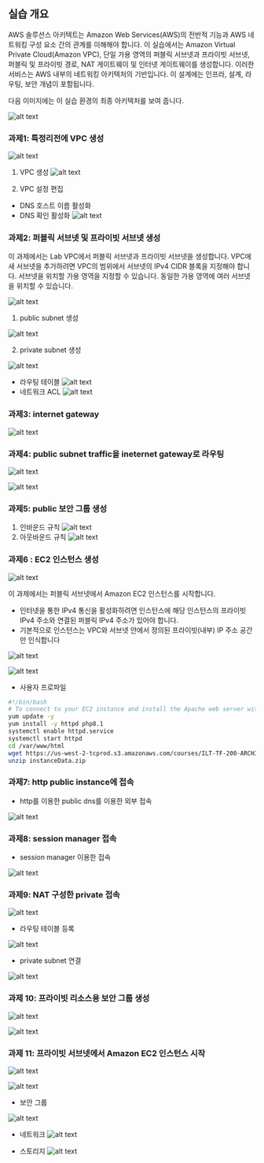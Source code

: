 ## 실습 개요

AWS 솔루션스 아키텍트는 Amazon Web Services(AWS)의 전반적 기능과 AWS 네트워킹 구성 요소 간의 관계를 이해해야 합니다. 이 실습에서는 Amazon Virtual Private Cloud(Amazon VPC), 단일 가용 영역의 퍼블릭 서브넷과 프라이빗 서브넷, 퍼블릭 및 프라이빗 경로, NAT 게이트웨이 및 인터넷 게이트웨이를 생성합니다. 이러한 서비스는 AWS 내부의 네트워킹 아키텍처의 기반입니다. 이 설계에는 인프라, 설계, 라우팅, 보안 개념이 포함됩니다.

다음 이미지에는 이 실습 환경의 최종 아키텍처를 보여 줍니다.

![alt text](image.png)


### 과제1: 특정리전에 VPC 생성 

![alt text](image-1.png)

1. VPC  생성 
![alt text](image-2.png)

2. VPC 설정 편집 
* DNS 호스트 이름 활성화
* DNS 확인 활성화
![alt text](image-3.png)



### 과제2: 퍼블릭 서브넷 및 프라이빗 서브넷 생성
이 과제에서는 Lab VPC에서 퍼블릭 서브넷과 프라이빗 서브넷을 생성합니다. VPC에 새 서브넷을 추가하려면 VPC의 범위에서 서브넷의 IPv4 CIDR 블록을 지정해야 합니다. 서브넷을 위치할 가용 영역을 지정할 수 있습니다. 동일한 가용 영역에 여러 서브넷을 위치할 수 있습니다.

![alt text](image-4.png)


1. public subnet 생성

![alt text](image-5.png)

2. private subnet 생성

![alt text](image-6.png)
* 라우팅 테이블
![alt text](image-7.png)
* 네트워크 ACL
![alt text](image-8.png)

### 과제3: internet gateway

![alt text](image-9.png)

### 과제4: public subnet traffic을 ineternet gateway로 라우팅

![alt text](image-10.png)

![alt text](image-11.png)

### 과제5: public 보안 그룹 생성
1. 인바운드 규칙
![alt text](image-12.png)
2. 아웃바운드 규칙
![alt text](image-13.png)

### 과제6 : EC2 인스턴스 생성
![alt text](image-14.png)

이 과제에서는 퍼블릭 서브넷에서 Amazon EC2 인스턴스를 시작합니다. 
* 인터넷을 통한 IPv4 통신을 활성화하려면 인스턴스에 해당 인스턴스의 프라이빗 IPv4 주소와 연결된 퍼블릭 IPv4 주소가 있어야 합니다. 
* 기본적으로 인스턴스는 VPC와 서브넷 안에서 정의된 프라이빗(내부) IP 주소 공간만 인식합니다

![alt text](image-16.png)

![alt text](image-15.png)

* 사용자 프로파일 
```sh
#!/bin/bash
# To connect to your EC2 instance and install the Apache web server with PHP
yum update -y
yum install -y httpd php8.1
systemctl enable httpd.service
systemctl start httpd
cd /var/www/html
wget https://us-west-2-tcprod.s3.amazonaws.com/courses/ILT-TF-200-ARCHIT/v7.7.3.prod-f959cb1c/lab-2-VPC/scripts/instanceData.zip
unzip instanceData.zip
```
### 과제7: http public instance에 접속
* http를 이용한 public dns를 이용한 외부 접속

![alt text](image-17.png)




### 과제8: session manager 접속
* session manager 이용한 접속

![alt text](image-18.png)


### 과제9: NAT 구성한 private 접속

![alt text](image-19.png)

* 라우팅 테이블 등록

![alt text](image-20.png)

* private subnet 연결 

![alt text](image-21.png)

### 과제 10: 프라이빗 리소스용 보안 그룹 생성

![alt text](image-23.png)

![alt text](image-24.png)

### 과제 11: 프라이빗 서브넷에서 Amazon EC2 인스턴스 시작

![alt text](image-25.png)

![alt text](image-29.png)

* 보안 그룹

![alt text](image-26.png)

* 네트워크 
![alt text](image-27.png)

* 스토리지
![alt text](image-28.png)


